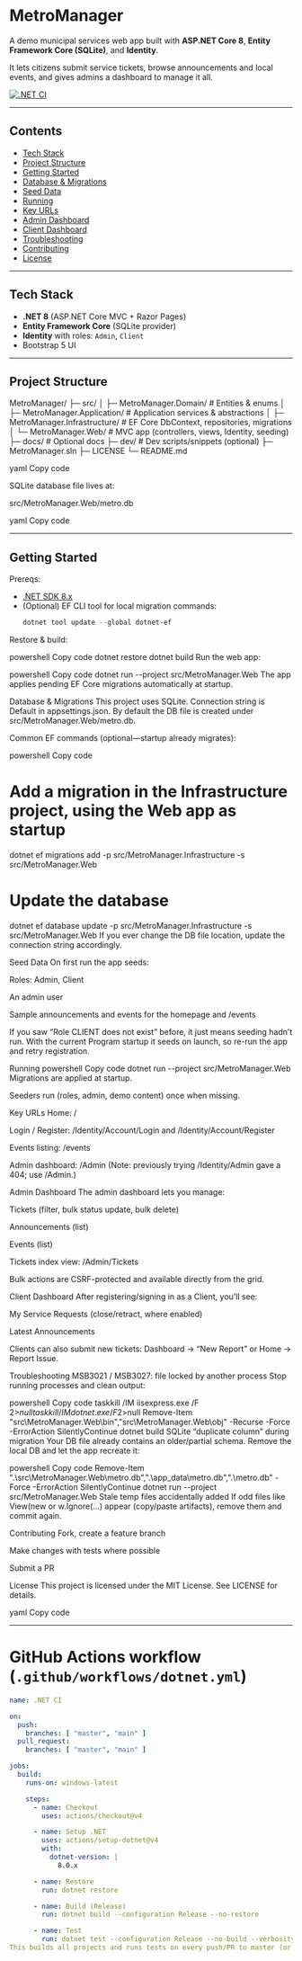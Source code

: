 ﻿# MetroManager

A demo municipal services web app built with **ASP.NET Core 8**, **Entity Framework Core (SQLite)**, and **Identity**.

It lets citizens submit service tickets, browse announcements and local events, and gives admins a dashboard to manage it all.

[![.NET CI](https://github.com/MGKMG003/MetroManager/actions/workflows/dotnet.yml/badge.svg)](https://github.com/MGKMG003/MetroManager/actions/workflows/dotnet.yml)

---

## Contents

- [Tech Stack](#tech-stack)
- [Project Structure](#project-structure)
- [Getting Started](#getting-started)
- [Database & Migrations](#database--migrations)
- [Seed Data](#seed-data)
- [Running](#running)
- [Key URLs](#key-urls)
- [Admin Dashboard](#admin-dashboard)
- [Client Dashboard](#client-dashboard)
- [Troubleshooting](#troubleshooting)
- [Contributing](#contributing)
- [License](#license)

---

## Tech Stack

- **.NET 8** (ASP.NET Core MVC + Razor Pages)
- **Entity Framework Core** (SQLite provider)
- **Identity** with roles: `Admin`, `Client`
- Bootstrap 5 UI

---

## Project Structure

MetroManager/
├─ src/
│ ├─ MetroManager.Domain/ # Entities & enums
│ ├─ MetroManager.Application/ # Application services & abstractions
│ ├─ MetroManager.Infrastructure/ # EF Core DbContext, repositories, migrations
│ └─ MetroManager.Web/ # MVC app (controllers, views, Identity, seeding)
├─ docs/ # Optional docs
├─ dev/ # Dev scripts/snippets (optional)
├─ MetroManager.sln
├─ LICENSE
└─ README.md

yaml
Copy code

SQLite database file lives at:

src/MetroManager.Web/metro.db

yaml
Copy code

---

## Getting Started

Prereqs:

- [.NET SDK 8.x](https://dotnet.microsoft.com/en-us/download)
- (Optional) EF CLI tool for local migration commands:
  ```powershell
  dotnet tool update --global dotnet-ef
Restore & build:

powershell
Copy code
dotnet restore
dotnet build
Run the web app:

powershell
Copy code
dotnet run --project src/MetroManager.Web
The app applies pending EF Core migrations automatically at startup.

Database & Migrations
This project uses SQLite. Connection string is Default in appsettings.json. By default the DB file is created under src/MetroManager.Web/metro.db.

Common EF commands (optional—startup already migrates):

powershell
Copy code
# Add a migration in the Infrastructure project, using the Web app as startup
dotnet ef migrations add <MigrationName> -p src/MetroManager.Infrastructure -s src/MetroManager.Web

# Update the database
dotnet ef database update -p src/MetroManager.Infrastructure -s src/MetroManager.Web
If you ever change the DB file location, update the connection string accordingly.

Seed Data
On first run the app seeds:

Roles: Admin, Client

An admin user

Sample announcements and events for the homepage and /events

If you saw “Role CLIENT does not exist” before, it just means seeding hadn’t run. With the current Program startup it seeds on launch, so re-run the app and retry registration.

Running
powershell
Copy code
dotnet run --project src/MetroManager.Web
Migrations are applied at startup.

Seeders run (roles, admin, demo content) once when missing.

Key URLs
Home: /

Login / Register: /Identity/Account/Login and /Identity/Account/Register

Events listing: /events

Admin dashboard: /Admin
(Note: previously trying /Identity/Admin gave a 404; use /Admin.)

Admin Dashboard
The admin dashboard lets you manage:

Tickets (filter, bulk status update, bulk delete)

Announcements (list)

Events (list)

Tickets index view: /Admin/Tickets

Bulk actions are CSRF-protected and available directly from the grid.

Client Dashboard
After registering/signing in as a Client, you’ll see:

My Service Requests (close/retract, where enabled)

Latest Announcements

Clients can also submit new tickets: Dashboard → “New Report” or Home → Report Issue.

Troubleshooting
MSB3021 / MSB3027: file locked by another process
Stop running processes and clean output:

powershell
Copy code
taskkill /IM iisexpress.exe /F 2>$null
taskkill /IM dotnet.exe /F 2>$null
Remove-Item "src\MetroManager.Web\bin","src\MetroManager.Web\obj" -Recurse -Force -ErrorAction SilentlyContinue
dotnet build
SQLite “duplicate column” during migration
Your DB file already contains an older/partial schema. Remove the local DB and let the app recreate it:

powershell
Copy code
Remove-Item ".\src\MetroManager.Web\metro.db",".\app_data\metro.db",".\metro.db" -Force -ErrorAction SilentlyContinue
dotnet run --project src/MetroManager.Web
Stale temp files accidentally added
If odd files like View(new or w.Ignore(...) appear (copy/paste artifacts), remove them and commit again.

Contributing
Fork, create a feature branch

Make changes with tests where possible

Submit a PR

License
This project is licensed under the MIT License. See LICENSE for details.

yaml
Copy code

---

# GitHub Actions workflow (`.github/workflows/dotnet.yml`)

```yaml
name: .NET CI

on:
  push:
    branches: [ "master", "main" ]
  pull_request:
    branches: [ "master", "main" ]

jobs:
  build:
    runs-on: windows-latest

    steps:
      - name: Checkout
        uses: actions/checkout@v4

      - name: Setup .NET
        uses: actions/setup-dotnet@v4
        with:
          dotnet-version: |
            8.0.x

      - name: Restore
        run: dotnet restore

      - name: Build (Release)
        run: dotnet build --configuration Release --no-restore

      - name: Test
        run: dotnet test --configuration Release --no-build --verbosity normal
This builds all projects and runs tests on every push/PR to master (or main if you switch).


